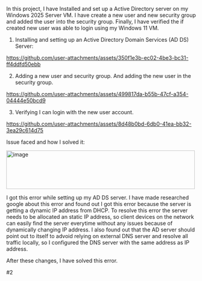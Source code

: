 In this project, I have Installed and set up a Active Directory server on my Windows 2025 Server VM. I have create a new user and new security group and added the user into the security group. Finally, I have verified the if created new user was able to login using my Windows 11 VM.

1) Installing and setting up an Active Directory Domain Services (AD DS) Server:

https://github.com/user-attachments/assets/350f1e3b-ec02-4be3-bc31-ff4ddfd50ebb

2) Adding a new user and security group. And adding the new user in the security group.

https://github.com/user-attachments/assets/499817da-b55b-47cf-a354-04444e50bcd9

3) Verifying I can login with the new user account.

https://github.com/user-attachments/assets/8d48b0bd-6db0-41ea-bb32-3ea29c614d75

Issue faced and how I solved it:

<img width="500" height="102" alt="image" src="https://github.com/user-attachments/assets/84b4eb47-bf89-4f92-b9c0-dd192745b21a" />

I got this error while setting up my AD DS server. I have made researched google about this error and found out I got this error because the server is getting a dynamic IP address from DHCP. To resolve this error the server needs to be allocated an static IP address, so client devices on the network can easily find the server everytime without any issues because of dynamically changing IP address. I also found out that the AD server should point out to itself to advoid relying on external DNS server and resolve all traffic locally, so I configured the DNS server with the same address as IP address. 

After these changes, I have solved this error.  




  #2








